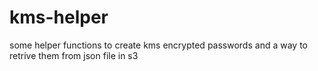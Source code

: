 # kms-helper
some helper functions to create kms encrypted passwords and a way to retrive them from json file in s3
